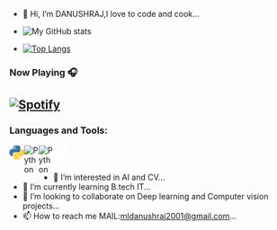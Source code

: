 - 👋 Hi, I’m DANUSHRAJ,I love to code and cook...
- ![My GitHub stats](https://github-readme-stats.vercel.app/api?username=DANUSHRAJ&show_icons=true&theme=synthwave)

- [![Top Langs](https://github-readme-stats.vercel.app/api/top-langs/?username=DANUSHRAJ&layout=compact)](https://github.com/DANUSHRAJ/github-readme-stats)

### Now Playing 🎧

[![Spotify](https://github-readme-remake.vercel.app/api/spotify)](https://open.spotify.com/user/31csjrelntmtqaaicl33joppg7qa)
<br/>
---
### Languages and Tools:

<a href="https://www.python.org" target="_blank"> <img align="left" alt="Python" width="26px" src="https://github.com/Aakarsh-B/trying-repos/blob/master/python-5.svg?raw=true"/> </a>
<a href="https://www.tensorflow.org/" target="_blank"> <img align="left" alt="Python" width="26px" src="https://avatars.githubusercontent.com/u/15658638?s=200&v=4"/> </a>
<a href="https://www.tensorflow.org/" target="_blank"> <img align="left" alt="Python" width="26px" src="https://keras.io/img/logo.png"/> </a>
<img align="left" alt="GitHub" width="26px" src="https://github.com/Aakarsh-B/trying-repos/blob/master/github.svg" />
<br />
<br />

- 👀 I’m interested in AI and CV...
- 🌱 I’m currently learning B.tech IT...
- 💞️ I’m looking to collaborate on Deep learning and Computer vision projects...
- 📫 How to reach me MAIL:mldanushraj2001@gmail.com...



<!---
DANUSHRAJ/DANUSHRAJ is a ✨ special ✨ repository because its `README.md` (this file) appears on your GitHub profile.
You can click the Preview link to take a look at your changes.
--->
